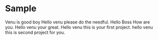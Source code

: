 # Sample
Venu is good boy 
Hello venu please do the needful.
Hello Boss How are you.
Hello venu your great.
Hello venu this is your first project.
hello venu this is second project for you.
